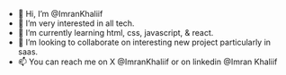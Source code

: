 - 👋 Hi, I’m @ImranKhaliif
- 👀 I’m very interested in all tech.
- 🌱 I’m currently learning html, css, javascript, & react.
- 💞️ I’m looking to collaborate on interesting new project particularly in saas.
- 📫 You can reach me on X @ImranKhaliif or on linkedin @Imran Khaliif
